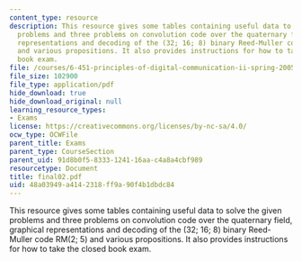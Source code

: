 ```yaml
---
content_type: resource
description: This resource gives some tables containing useful data to solve the given
  problems and three problems on convolution code over the quaternary field, graphical
  representations and decoding of the (32; 16; 8) binary Reed-Muller code RM(2; 5)
  and various propositions. It also provides instructions for how to take the closed
  book exam.
file: /courses/6-451-principles-of-digital-communication-ii-spring-2005/48a03949a4142318ff9a90f4b1dbdc84_final02.pdf
file_size: 102900
file_type: application/pdf
hide_download: true
hide_download_original: null
learning_resource_types:
- Exams
license: https://creativecommons.org/licenses/by-nc-sa/4.0/
ocw_type: OCWFile
parent_title: Exams
parent_type: CourseSection
parent_uid: 91d8b0f5-8333-1241-16aa-c4a8a4cbf989
resourcetype: Document
title: final02.pdf
uid: 48a03949-a414-2318-ff9a-90f4b1dbdc84
---
```

This resource gives some tables containing useful data to solve the given problems and three problems on convolution code over the quaternary field, graphical representations and decoding of the (32; 16; 8) binary Reed-Muller code RM(2; 5) and various propositions. It also provides instructions for how to take the closed book exam.